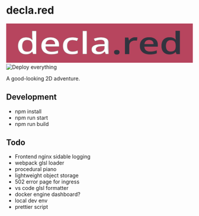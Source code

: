 # decla.red

![logo](frontend/static/declared.png)
![Deploy everything](https://github.com/schmelczerandras/decla.red/workflows/Deploy%20everything/badge.svg)

A good-looking 2D adventure.

## Development

- npm install
- npm run start
- npm run build

## Todo

- Frontend nginx sidable logging
- webpack glsl loader
- procedural piano
- lightweight object storage
- 502 error page for ingress
- vs code glsl formatter
- docker engine dashboard?
- local dev env
- prettier script
